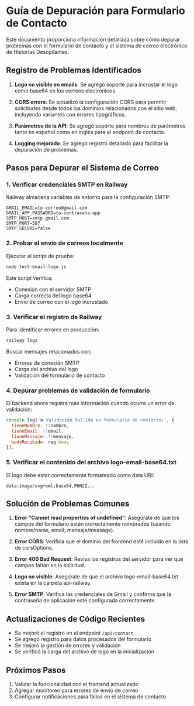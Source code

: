 # Guía de Depuración para Formulario de Contacto

Este documento proporciona información detallada sobre cómo depurar problemas con el formulario de contacto y el sistema de correo electrónico de Historias Desopilantes.

## Registro de Problemas Identificados

1. **Logo no visible en emails**: Se agregó soporte para incrustar el logo como base64 en los correos electrónicos.

2. **CORS errors**: Se actualizó la configuración CORS para permitir solicitudes desde todos los dominios relacionados con el sitio web, incluyendo variantes con errores tipográficos.

3. **Parámetros de la API**: Se agregó soporte para nombres de parámetros tanto en español como en inglés para el endpoint de contacto.

4. **Logging mejorado**: Se agregó registro detallado para facilitar la depuración de problemas.

## Pasos para Depurar el Sistema de Correo

### 1. Verificar credenciales SMTP en Railway

Railway almacena variables de entorno para la configuración SMTP:

```
GMAIL_EMAIL=tu-correo@gmail.com
GMAIL_APP_PASSWORD=tu-contraseña-app
SMTP_HOST=smtp.gmail.com
SMTP_PORT=587
SMTP_SECURE=false
```

### 2. Probar el envío de correos localmente

Ejecutar el script de prueba:

```bash
node test-email-logo.js
```

Este script verifica:
- Conexión con el servidor SMTP
- Carga correcta del logo base64
- Envío de correo con el logo incrustado

### 3. Verificar el registro de Railway

Para identificar errores en producción:

```bash
railway logs
```

Buscar mensajes relacionados con:
- Errores de conexión SMTP
- Carga del archivo del logo
- Validación del formulario de contacto

### 4. Depurar problemas de validación de formulario

El backend ahora registra más información cuando ocurre un error de validación:

```javascript
console.log('❌ Validación fallida en formulario de contacto:', { 
  tieneNombre: !!nombre, 
  tieneEmail: !!email, 
  tieneMensaje: !!mensaje,
  bodyRecibido: req.body 
});
```

### 5. Verificar el contenido del archivo logo-email-base64.txt

El logo debe estar correctamente formateado como data URI:

```
data:image/svg+xml;base64,PHN2Z...
```

## Solución de Problemas Comunes

1. **Error "Cannot read properties of undefined"**: Asegúrate de que los campos del formulario estén correctamente nombrados (usando nombre/name, email, mensaje/message).

2. **Error CORS**: Verifica que el dominio del frontend esté incluido en la lista de corsOptions.

3. **Error 400 Bad Request**: Revisa los registros del servidor para ver qué campos faltan en la solicitud.

4. **Logo no visible**: Asegúrate de que el archivo logo-email-base64.txt exista en la carpeta api-railway.

5. **Error SMTP**: Verifica las credenciales de Gmail y confirma que la contraseña de aplicación esté configurada correctamente.

## Actualizaciones de Código Recientes

- Se mejoró el registro en el endpoint `/api/contact`
- Se agregó registro para datos procesados del formulario
- Se mejoró la gestión de errores y validación
- Se verificó la carga del archivo de logo en la inicialización

## Próximos Pasos

1. Validar la funcionalidad con el frontend actualizado
2. Agregar monitoreo para errores de envío de correo
3. Configurar notificaciones para fallos en el sistema de contacto
